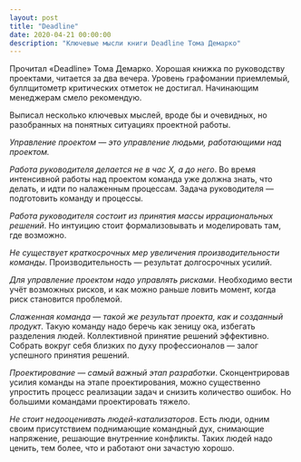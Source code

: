 ```yaml
---
layout: post
title: "Deadline"
date: 2020-04-21 00:00:00
description: "Ключевые мысли книги Deadline Тома Демарко"
---
```


Прочитал «Deadline» Тома Демарко. Хорошая книжка по руководству проектами,
читается за два вечера. Уровень графомании приемлемый, буллщитометр критических
отметок не достигал. Начинающим менеджерам смело рекомендую.

Выписал несколько ключевых мыслей, вроде бы и очевидных, но разобранных на
понятных ситуациях проектной работы.

_Управление проектом — это управление людьми, работающими над проектом._

_Работа руководителя делается не в час Х, а до него_. Во время интенсивной работы
над проектом команда уже должна знать, что делать, и идти по налаженным
процессам. Задача руководителя — подготовить команду и процессы.

_Работа руководителя состоит из принятия массы иррациональных решений_. Но
интуицию стоит формализовывать и моделировать там, где возможно.  

_Не существует краткосрочных мер увеличения производительности команды_. Производительность — результат долгосрочных усилий.

_Для управление проектом надо управлять рисками_. Необходимо вести учёт возможных
рисков, и как можно раньше ловить момент, когда риск становится проблемой.

_Слаженная команда — такой же результат проекта, как и созданный продукт_. Такую
команду надо беречь как зеницу ока, избегать разделения людей.  Коллективной
принятие решений эффективно. Собрать вокруг себя близких по духу профессионалов
— залог успешного принятия решений.

_Проектирование — самый важный этап разработки_. Сконцентрировав усилия команды
на этапе проектирования, можно существенно упростить процесс реализации задач и
снизить количество ошибок. Но большими командами проектировать тяжело.

_Не стоит недооценивать людей-катализаторов_. Есть люди, одним своим присутствием
поднимающие командный дух, снимающие напряжение, решающие внутренние конфликты.
Таких людей надо ценить, тем более, что и работают они зачастую хорошо.
